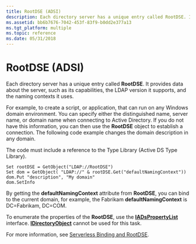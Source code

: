 ```yaml
---
title: RootDSE (ADSI)
description: Each directory server has a unique entry called RootDSE. It provides data about the server, such as its capabilities, the LDAP version it supports, and the naming contexts it uses.
ms.assetid: bb6b7676-7042-453f-83f9-b0dd2e377a13
ms.tgt_platform: multiple
ms.topic: reference
ms.date: 05/31/2018
---
```


# RootDSE (ADSI)

Each directory server has a unique entry called **RootDSE**. It provides data about the server, such as its capabilities, the LDAP version it supports, and the naming contexts it uses.

For example, to create a script, or application, that can run on any Windows domain environment. You can specify either the distinguished name, server name, or domain name when connecting to Active Directory. If you do not have this information, you can then use the **RootDSE** object to establish a connection. The following code example changes the domain description in any domain.

The code must include a reference to the Type Library (Active DS Type Library).

```VB
Set rootDSE = GetObject("LDAP://RootDSE")
Set dom = GetObject( "LDAP://" & rootDSE.Get("defaultNamingContext"))
dom.Put "description", "My domain"
dom.SetInfo
```



By getting the **defaultNamingContext** attribute from **RootDSE**, you can bind to the current domain, for example, the Fabrikam **defaultNamingContext** is DC=Fabrikam, DC=COM.

To enumerate the properties of the **RootDSE**, use the [**IADsPropertyList**](/windows/desktop/api/Iads/nn-iads-iadspropertylist) interface. [**IDirectoryObject**](/windows/desktop/api/Iads/nn-iads-idirectoryobject) cannot be used for this task.

For more information, see [Serverless Binding and RootDSE](/windows/desktop/AD/serverless-binding-and-rootdse).

 

 

